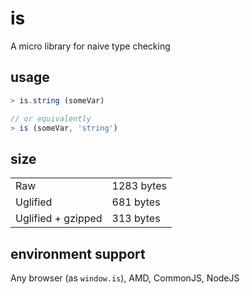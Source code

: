 # is

A micro library for naive type checking

## usage

```js
> is.string (someVar)

// or equivalently
> is (someVar, 'string')
```

## size

|						|				|
|-----------------------|---------------|
| Raw					| 1283 bytes	|
| Uglified				| 681 bytes		|
| Uglified + gzipped	| 313 bytes		|

## environment support

Any browser (as `window.is`), AMD, CommonJS, NodeJS